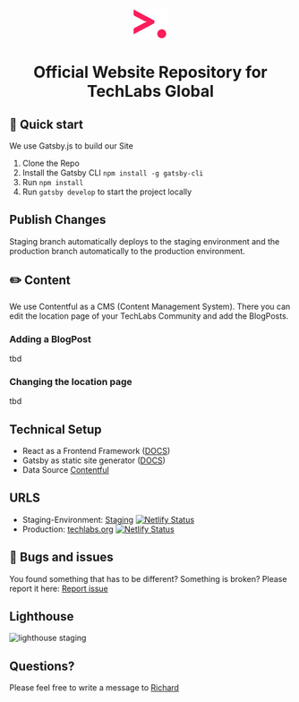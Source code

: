 <p align="center">
  <a href="https://www.gatsbyjs.org">
    <img alt="Gatsby" src="./src/assets/tl-icon.svg" width="60" />
  </a>
</p>
<h1 align="center">
  Official Website Repository for TechLabs Global
</h1>


## 🚀 Quick start

We use Gatsby.js to build our Site

1. Clone the Repo
2. Install the Gatsby CLI `npm install -g gatsby-cli`
3. Run `npm install`
4. Run `gatsby develop` to start the project locally

## Publish Changes 

Staging branch automatically deploys to the staging environment and the production branch automatically to the production environment. 

## ✏️ Content

We use Contentful as a CMS (Content Management System). There you can edit the location page of your TechLabs Community and add the BlogPosts.


### Adding a BlogPost
tbd

### Changing the location page
tbd

## Technical Setup 

  - React as a Frontend Framework (<a href="https://reactjs.org/docs/getting-started.html">DOCS</a>)
  - Gatsby as static site generator (<a href="https://www.gatsbyjs.org/">DOCS</a>)
  - Data Source <a href="https://www.contentful.com/">Contentful</a>

## URLS

  - Staging-Environment: <a href="https://techlabs-staging.netlify.com">Staging</a> [![Netlify Status](https://api.netlify.com/api/v1/badges/c95ad6e6-d4b0-491f-ba27-6df51922187e/deploy-status)](https://app.netlify.com/sites/techlabs-staging/deploys)
  - Production: <a href="techlabs.org">techlabs.org</a> [![Netlify Status](https://api.netlify.com/api/v1/badges/1c016a39-3c99-4e93-a749-7b8a7cf9e62e/deploy-status)](https://app.netlify.com/sites/techlabs-prod/deploys)

## 🐛 Bugs and issues

You found something that has to be different? Something is broken? Please report it here: <a href="https://www.notion.so/techlabs/f246cf2457594f7a969ed04603696304?v=7da9c1ea7b964c9b9a6eed40fcc32594">Report issue</a>

## Lighthouse 
![lighthouse staging](https://github.com/techlabsms/techlabs_new/workflows/lighthouse%20staging/badge.svg)

## Questions? 

Please feel free to write a message to <a href="mailto:richard.menning@techlabs.org">Richard</a>
